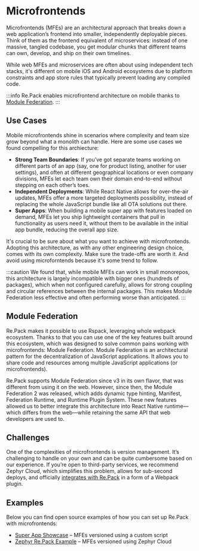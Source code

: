# Microfrontends

Microfrontends (MFEs) are an architectural approach that breaks down a web application’s frontend into smaller, independently deployable pieces. Think of them as the frontend equivalent of microservices: instead of one massive, tangled codebase, you get modular chunks that different teams can own, develop, and ship on their own timelines.

While web MFEs and microservices are often about using independent tech stacks, it's different on mobile iOS and Android ecosystems due to platform constraints and app store rules that typically prevent loading any compiled code.

:::info
Re.Pack enables microfrontend architecture on mobile thanks to [Module Federation](https://module-federation.io).
:::

## Use Cases

Mobile microfrontends shine in scenarios where complexity and team size grow beyond what a monolith can handle. Here are some use cases we found compelling for this archiecture:

- **Strong Team Boundaries**: If you’ve got separate teams working on different parts of an app (say, one for product listing, another for user settings), and often at different geographical locations or even company divisions, MFEs let each team own their domain end-to-end without stepping on each other’s toes.
- **Independent Deployments**: While React Native allows for over-the-air updates, MFEs offer a more targeted deployments possibility, instead of replacing the whole JavaScript bundle like all OTA solutions out there.
- **Super Apps**: When building a mobile super app with features loaded on demand, MFEs let you ship lightweight containers that pull in functionality as users need it, without them to be available in the initial app bundle, reducing the overall app size.

It's crucial to be sure about what you want to achieve with microfrontends. Adopting this architecture, as with any other engineering design choice, comes with its own complexity. Make sure the trade-offs are worth it. And avoid using microforntends because it's some trend to follow.

:::caution
We found that, while mobile MFEs can work in small monorepos, this architecture is largely incompatible with bigger ones (hundreds of packages), which when not configured carefully, allows for strong coupling and circular references between the internal packages. This makes Module Federation less effective and often performing worse than anticipated.
:::

## Module Federation

Re.Pack makes it possible to use Rspack, leveraging whole webpack ecosystem. Thanks to that you can use one of the key features built around this ecosystem, which was designed to solve common pains working with microfrontends: Module Federation. Module Federation is an architectural pattern for the decentralization of JavaScript applications. It allows you to share code and resources among multiple JavaScript applications (or microfrontends).

Re.Pack supports Module Federation since v3 in its own flavor, that was different from using it on the web. However, since then, the Module Federation 2 was released, which adds dynamic type hinting, Manifest, Federation Runtime, and Runtime Plugin System. These new features allowed us to better integrate this architecture into React Native runtime—which differs from the web—while retaining the same API that web developers are used to.

## Challenges

One of the complexities of microfrontends is version management. It’s challenging to handle on your own and can be quite cumbersome based on our experience. If you’re open to third-party services, we recommend Zephyr Cloud, which simplifies this problem, allows for sub-second deploys, and officially [integrates with Re.Pack](https://docs.zephyr-cloud.io/recipes/repack-mf) in a form of a Webpack plugin.

## Examples

Below you can find open source examples of how you can set up Re.Pack with microfrontends:

- [Super App Showcase](https://github.com/callstack/super-app-showcase) – MFEs versioned using a custom script
- [Zephyr Re.Pack Example](https://github.com/ZephyrCloudIO/zephyr-repack-example) – MFEs versioned using Zephyr Cloud
